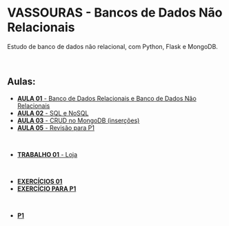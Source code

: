# VASSOURAS - Bancos de Dados Não Relacionais

Estudo de banco de dados não relacional, com Python, Flask e MongoDB.

<br>

## Aulas:

* [**AULA 01** - Banco de Dados Relacionais e Banco de Dados Não Relacionais](https://github.com/Leandro-Cardoso/Vassouras-Banco-de-Dados-Nao-Relacionais/tree/main/aula01)
* [**AULA 02** - SQL e NoSQL](https://github.com/Leandro-Cardoso/Vassouras-Banco-de-Dados-Nao-Relacionais/tree/main/aula02)
* [**AULA 03** - CRUD no MongoDB (inserções)](https://github.com/Leandro-Cardoso/Vassouras-Banco-de-Dados-Nao-Relacionais/tree/main/aula03)
* [**AULA 05** - Revisão para P1](https://github.com/Leandro-Cardoso/Vassouras-Banco-de-Dados-Nao-Relacionais/tree/main/aula05)

<br>

* [**TRABALHO 01** - Loja](https://github.com/Leandro-Cardoso/Vassouras-Banco-de-Dados-Nao-Relacionais/tree/main/trabalho01)

<br>

* [**EXERCÍCIOS 01**](https://github.com/Leandro-Cardoso/Vassouras-Banco-de-Dados-Nao-Relacionais/tree/main/exercicios01)
* [**EXERCÍCIO PARA P1**](https://github.com/Leandro-Cardoso/Vassouras-Banco-de-Dados-Nao-Relacionais/tree/main/exercicio_p1)

<br>

* [**P1**](https://github.com/Leandro-Cardoso/Vassouras-Banco-de-Dados-Nao-Relacionais/tree/main/p1)
